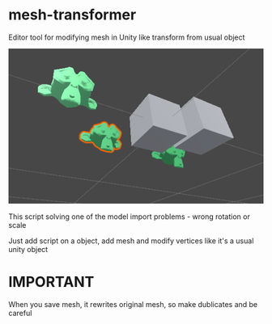 # mesh-transformer
Editor tool for modifying mesh in Unity like transform from usual object

![screenshot.1223.png](screenshot.1223.png)

This script solving one of the model import problems - wrong rotation or scale

Just add script on a object, add mesh and modify vertices like it's a usual unity object

# IMPORTANT
When you save mesh, it rewrites original mesh, so make dublicates and be careful
